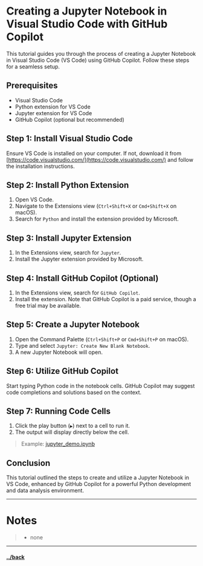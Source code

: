 # Creating a Jupyter Notebook in Visual Studio Code with GitHub Copilot

This tutorial guides you through the process of creating a Jupyter Notebook in Visual Studio Code (VS Code) using GitHub Copilot. Follow these steps for a seamless setup.

## Prerequisites

- Visual Studio Code
- Python extension for VS Code
- Jupyter extension for VS Code
- GitHub Copilot (optional but recommended)

## Step 1: Install Visual Studio Code

Ensure VS Code is installed on your computer. If not, download it from [https://code.visualstudio.com/](https://code.visualstudio.com/) and follow the installation instructions.

## Step 2: Install Python Extension

1. Open VS Code.
2. Navigate to the Extensions view (`Ctrl+Shift+X` or `Cmd+Shift+X` on macOS).
3. Search for `Python` and install the extension provided by Microsoft.

## Step 3: Install Jupyter Extension

1. In the Extensions view, search for `Jupyter`.
2. Install the Jupyter extension provided by Microsoft.

## Step 4: Install GitHub Copilot (Optional)

1. In the Extensions view, search for `GitHub Copilot`.
2. Install the extension. Note that GitHub Copilot is a paid service, though a free trial may be available.

## Step 5: Create a Jupyter Notebook

1. Open the Command Palette (`Ctrl+Shift+P` or `Cmd+Shift+P` on macOS).
2. Type and select `Jupyter: Create New Blank Notebook`.
3. A new Jupyter Notebook will open.

## Step 6: Utilize GitHub Copilot

Start typing Python code in the notebook cells. GitHub Copilot may suggest code completions and solutions based on the context.

## Step 7: Running Code Cells

1. Click the play button (`▶️`) next to a cell to run it.
2. The output will display directly below the cell.

> Example: [jupyter_demo.ipynb](./solution/jupyter_demo.ipynb)



## Conclusion

This tutorial outlined the steps to create and utilize a Jupyter Notebook in VS Code, enhanced by GitHub Copilot for a powerful Python development and data analysis environment.


--- 
# Notes
> * none


---

#### [../back](../README.md)
